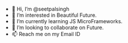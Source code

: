 - 👋 Hi, I’m @seetpalsingh
- 👀 I’m interested in Beautiful Future.
- 🌱 I’m currently learning JS MicroFrameworks.
- 💞️ I’m looking to collaborate on Future.
- 📫 Reach me on my Email ID

<!---
seetpalsingh/seetpalsingh is a ✨ special ✨ repository because its `README.md` (this file) appears on your GitHub profile.
You can click the Preview link to take a look at your changes.
--->
